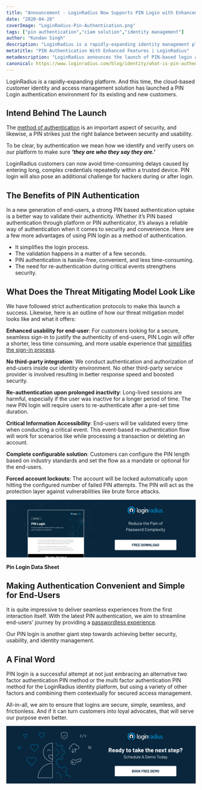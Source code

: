 ```yaml
---
title: "Announcement - LoginRadius Now Supports PIN Login with Enhanced Features"
date: "2020-04-28"
coverImage: "LoginRadius-Pin-Authentication.png"
tags: ["pin authentication","ciam solution","identity management"]
author: "Kundan Singh"
description: "LoginRadius is a rapidly-expanding identity management platform. And this time, for its current and new clients, the cloud-based client identity and access management solution has introduced a PIN Login authentication environment."
metatitle: "PIN Authentication With Enhanced Features | LoginRadius"
metadescription: "LoginRadius announces the launch of PIN-based login as an additional factor of authentication & usability enhancement to reduce the pain of password."
canonical: https://www.loginradius.com/blog/identity/what-is-pin-authentication/
---
```

LoginRadius is a rapidly-expanding platform. And this time, the cloud-based customer identity and access management solution has launched a PIN Login authentication environment for its existing and new customers.

## Intend Behind The Launch

The [method of authentication](https://www.loginradius.com/multi-factor-authentication/) is an important aspect of security, and likewise, a PIN strikes just the right balance between security and usability.

To be clear, by authentication we mean how we identify and verify users on our platform to make sure **_'they are who they say they are.'_**

LoginRadius customers can now avoid time-consuming delays caused by entering long, complex credentials repeatedly within a trusted device. PIN login will also pose an additional challenge for hackers during or after login.

## The Benefits of PIN Authentication

In a new generation of end-users, a strong PIN based authentication uptake is a better way to validate their authenticity. Whether it’s PIN based authentication through platform or PIN authenticator, it’s always a reliable way of authentication when it comes to security and convenience. Here are a few more advantages of using PIN login as a method of authentication. 

- It simplifies the login process. 
- The validation happens in a matter of a few seconds. 
- PIN authentication is hassle-free, convenient, and less time-consuming.
- The need for re-authentication during critical events strengthens security.

## What Does the Threat Mitigating Model Look Like

We have followed strict authentication protocols to make this launch a success. Likewise, here is an outline of how our threat mitigation model looks like and what it offers:

**Enhanced usability for end-user**: For customers looking for a secure, seamless sign-in to justify the authenticity of end-users, PIN Login will offer a shorter, less time consuming, and more usable experience that [simplifies the sign-in process](https://www.loginradius.com/blog/2019/05/what-is-single-sign-on/).

**No third-party integration**: We conduct authentication and authorization of end-users inside our identity environment. No other third-party service provider is involved resulting in better response speed and boosted security.

**Re-authentication upon prolonged inactivity**: Long-lived sessions are harmful, especially if the user was inactive for a longer period of time. The new PIN login will require users to re-authenticate after a pre-set time duration.

**Critical Information Accessibility**: End-users will be validated every time when conducting a critical event. This event-based re-authentication flow will work for scenarios like while processing a transaction or deleting an account.

**Complete configurable solution**: Customers can configure the PIN length based on industry standards and set the flow as a mandate or optional for the end-users.

**Forced account lockouts**: The account will be locked automatically upon hitting the configured number of failed PIN attempts. The PIN will act as the protection layer against vulnerabilities like brute force attacks.

[![Pin login data sheet](DS-PIN-Login-1024x310.png)](https://www.loginradius.com/resource/loginradius-and-pin-auth)

**Pin Login Data Sheet**

## Making Authentication Convenient and Simple for End-Users

It is quite impressive to deliver seamless experiences from the first interaction itself. With the latest PIN authentication, we aim to streamline end-users' journey by providing a [passwordless experience](https://www.loginradius.com/blog/identity/passwordless-authentication-the-future-of-identity-and-security/).

Our PIN login is another giant step towards achieving better security, usability, and identity management.

## A Final Word

PIN login is a successful attempt at not just embracing an alternative  two factor authentication PIN method or the multi factor authentication PIN method for the LoginRadius identity platform, but using a variety of other factors and combining them contextually for secured access management. 

All-in-all, we aim to ensure that logins are secure, simple, seamless, and frictionless. And if it can turn customers into loyal advocates, that will serve our purpose even better.

[![book-a-free-demo-loginradius](Book-a-free-demo-request-1024x310.png)](https://www.loginradius.com/book-a-demo/)
